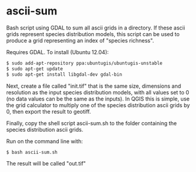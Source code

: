 ascii-sum
=========

Bash script using GDAL to sum all ascii grids in a directory. If these ascii grids represent species distribution models, this script can be used to produce a grid representing an index of "species richness". 

Requires GDAL. To install (Ubuntu 12.04):

```bash
$ sudo add-apt-repository ppa:ubuntugis/ubuntugis-unstable
$ sudo apt-get update
$ sudo apt-get install libgdal-dev gdal-bin
```

Next, create a file called "init.tif" that is the same size, dimensions and resolution as the input species distribution models, with all values set to 0 (no data values can be the same as the inputs). In QGIS this is simple, use the grid calculator to multiply one of the species distribution ascii grids by 0, then export the result to geotiff.

Finally, copy the shell script ascii-sum.sh to the folder containing the species distribution ascii grids.

Run on the command line with:
```bash
$ bash ascii-sum.sh
```

The result will be called "out.tif"
